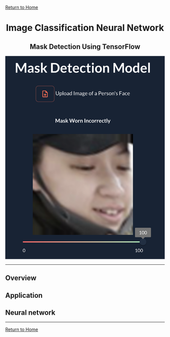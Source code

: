 [Return to Home](https://04mscott.github.io/)

<center><h1>Image Classification Neural Network</h1></center>
<center><h2>Mask Detection Using TensorFlow</h2></center>

<img src="assets/imgs/incorrect_mask.png" class="img-responsive" alt=""> </div>

---

## Overview

## Application

## Neural network

---
[Return to Home](https://04mscott.github.io/)
